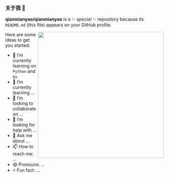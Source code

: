 ### 关于我 👋


**qianmianyao/qianmianyao** is a ✨ _special_ ✨ repository because its `README.md` (this file) appears on your GitHub profile.

<a href="https://github.com/MisakaTAT">
  <img align="right" src="https://github-readme-stats.vercel.app/api?username=qianmianyao&show_icons=true&hide_border=true&icon_color=586069&title_color=a0a9af" width="400px" />
</a>

Here are some ideas to get you started:

- 🔭 I’m currently learning on `Python` and `Go`
- 🌱 I’m currently learning ... 
- 👯 I’m looking to collaborate on ...
- 🤔 I’m looking for help with ...
- 💬 Ask me about ...
- 📫 How to reach me: ...
- 😄 Pronouns: ...
- ⚡ Fun fact: ...



<!-- ![](https://github-readme-stats.vercel.app/api/top-langs/?username=qianmianyao&layout=compact) -->
